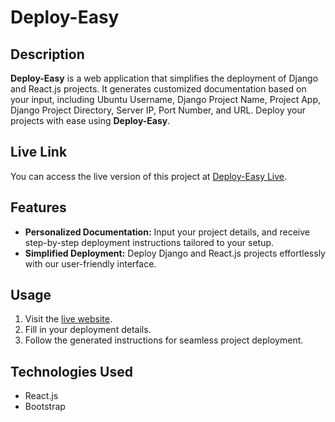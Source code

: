 # Deploy-Easy

## Description

**Deploy-Easy** is a web application that simplifies the deployment of Django and React.js projects. It generates customized documentation based on your input, including Ubuntu Username, Django Project Name, Project App, Django Project Directory, Server IP, Port Number, and URL. Deploy your projects with ease using **Deploy-Easy**.

## Live Link

You can access the live version of this project at [Deploy-Easy Live](https://deploy.abhisheksurela.in/).

## Features

- **Personalized Documentation:** Input your project details, and receive step-by-step deployment instructions tailored to your setup.
- **Simplified Deployment:** Deploy Django and React.js projects effortlessly with our user-friendly interface.

## Usage

1. Visit the [live website](https://deploy.abhisheksurela.in/).
2. Fill in your deployment details.
3. Follow the generated instructions for seamless project deployment.

## Technologies Used

- React.js
- Bootstrap
